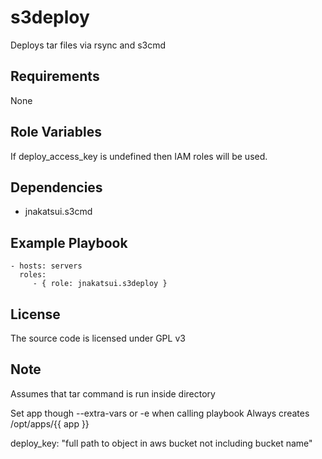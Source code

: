 s3deploy
========

Deploys tar files via rsync and s3cmd

Requirements
------------
None

Role Variables
--------------

If deploy_access_key is undefined then IAM roles will be used.

Dependencies
------------
- jnakatsui.s3cmd

Example Playbook
----------------

    - hosts: servers
      roles:
         - { role: jnakatsui.s3deploy }

License
-------
The source code is licensed under GPL v3

Note
----
Assumes that tar command is run inside directory

Set app though --extra-vars or -e when calling playbook
Always creates /opt/apps/{{ app }}

deploy_key: "full path to object in aws bucket not including bucket name"
